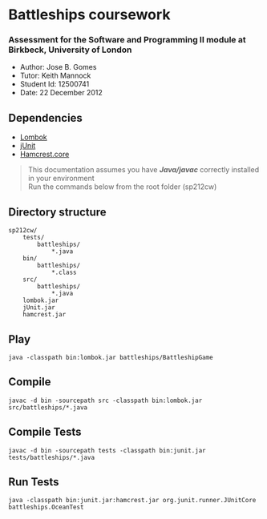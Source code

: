# Battleships coursework

### Assessment for the Software and Programming II module at Birkbeck, University of London

- Author: Jose B. Gomes
- Tutor: Keith Mannock
- Student Id: 12500741
- Date: 22 December 2012

## Dependencies

- [Lombok](http://projectlombok.org/)
- [jUnit](http://junit.org/)
- [Hamcrest.core](https://code.google.com/p/hamcrest/downloads/list)

> This documentation assumes you have _**Java/javac**_ correctly installed in your environment <br>
> Run the commands below from the root folder (sp212cw)

## Directory structure

	sp212cw/
		tests/
			battleships/
				*.java
		bin/
			battleships/
				*.class
		src/
			battleships/
				*.java
		lombok.jar
		jUnit.jar
		hamcrest.jar

## Play

	java -classpath bin:lombok.jar battleships/BattleshipGame

## Compile

	javac -d bin -sourcepath src -classpath bin:lombok.jar src/battleships/*.java

## Compile Tests

	javac -d bin -sourcepath tests -classpath bin:junit.jar tests/battleships/*.java

## Run Tests

	java -classpath bin:junit.jar:hamcrest.jar org.junit.runner.JUnitCore battleships.OceanTest
